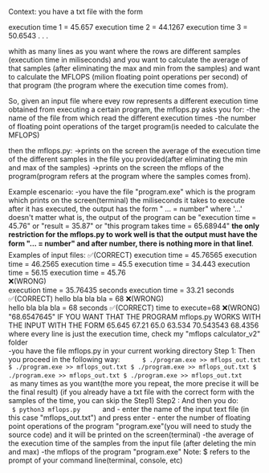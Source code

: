 
Context: you have a txt file with the form

execution time 1 = 45.657
execution time 2 = 44.1267
execution time 3 = 50.6543
.
.
.

whith as many lines as you want where the rows are different samples (execution time in miliseconds) 
and you want to calculate the average of that samples (after eliminating the max and min from the samples) 
and want to calculate the MFLOPS (milion floating point operations per second) of that program (the program where the execution time comes from).

So, given an input file  where evey row represents a different execution time obtained
from executing a certain program, the mflops.py asks you for:
    -the name of the file from which read the different execution times
    -the number of floating point operations of the target program(is needed to calculate the MFLOPS)
    
then the mflops.py:
    ->prints on the screen the average of the execution time of the different samples in the file you 
    provided(after eliminating the min and max of the samples)
    ->prints on the screen the mflops of the program(program refers at the program where the samples comes from).
    
    
Example escenario:
    -you have the file "program.exe" which is the program which prints on the screen(terminal) the miliseconds it 
    takes to execute after it has executed, the output has the form 
      " ... = number" 
      where '...' doesn't matter what is, the output of the program can be "execution time = 45.76" or "result = 35.87" or
      "this program takes time = 65.68944" **the only restriction for the mflops.py to work well is that the output must have
      the form "... = number" and after number, there is nothing more in that line❗️**. 
      Examples of input files:
      ✅(CORRECT) 
                  execution time = 45.76565
                  execution time = 46.2565
                  execution time = 45.5
                  execution time = 34.443
                  execution time = 56.15
                  execution time = 45.76          
      ❌(WRONG)  
                 execution time = 35.76435 seconds
                 execution time = 33.21 seconds
      ✅(CORRECT) 
                hello bla bla bla = 68
      ❌(WRONG)   
                hello bla bla bla = 68 seconds
      ✅(CORRECT) 
                 time to execute=68
      ❌(WRONG)   
                  "68.6547645" 
      IF YOU WANT THAT THE PROGRAM mflops.py WORKS WITH THE INPUT WITH THE FORM
         65.645
         67.21
         65.0
         63.534
         70.543543
         68.4356
     where every line is just the execution time, check my "mflops calculator_v2" folder                                                        
    -you have the file mflops.py in your current working directory
    Step 1: Then you proceed in the following way:
    ```
    $ ./program.exe >> mflops_out.txt
    $ ./program.exe >> mflops_out.txt
    $ ./program.exe >> mflops_out.txt
    $ ./program.exe >> mflops_out.txt
    $ ./program.exe >> mflops_out.txt
    ```
    as many times as you want(the more you repeat, the more precise it will be the final result)
    (if you already have a txt file with the correct form with the samples of the time, you can skip the Step1)
    Step2 : And then you do:
    ```
    $ python3 mflops.py
    ```
    and 
     - enter the name of the input text file (in this case "mflops_out.txt") and press enter
     - enter the number of floating point operations of the program "program.exe"(you will need to study the source code)
    and it will be printed on the screen(terminal)
     -the average of the execution time of the samples from the input file (after deleting the min and max)
     -the mflops of the program "program.exe"
Note: $ refers to the prompt of your command line(terminal, console, etc)
    
